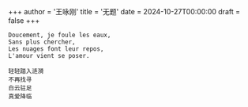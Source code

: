 +++
author = '王咏刚'
title = '无题'
date = 2024-10-27T00:00:00
draft = false
+++

<div class="poem">

```
Doucement, je foule les eaux,
Sans plus chercher,
Les nuages font leur repos,
L'amour vient se poser.

轻轻踏入涟漪
不再找寻
白云驻足
真爱降临
```

</div>
